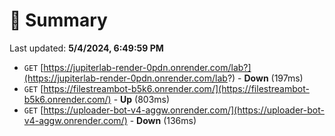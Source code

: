 # 📖 Summary
Last updated: **5/4/2024, 6:49:59 PM**

- `GET` [https://jupiterlab-render-0pdn.onrender.com/lab?](https://jupiterlab-render-0pdn.onrender.com/lab?) - **Down** (197ms)
- `GET` [https://filestreambot-b5k6.onrender.com/](https://filestreambot-b5k6.onrender.com/) - **Up** (803ms)
- `GET` [https://uploader-bot-v4-aggw.onrender.com/](https://uploader-bot-v4-aggw.onrender.com/) - **Down** (136ms)
